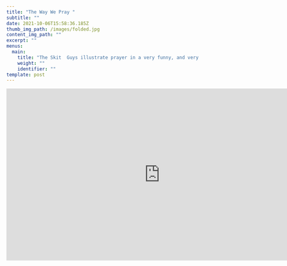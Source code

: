 ```yaml
---
title: "The Way We Pray "
subtitle: ""
date: 2021-10-06T15:58:36.185Z
thumb_img_path: /images/folded.jpg
content_img_path: ""
excerpt: ""
menus:
  main:
    title: "The Skit  Guys illustrate prayer in a very funny, and very real, way:"
    weight: ""
    identifier: ""
template: post
---
```

<iframe allowtransparency="true" title="Wistia video player" allowFullscreen frameborder="0" scrolling="no" class="wistia_embed" name="wistia_embed" src="https://fast.wistia.net/embed/iframe/4426de051d" width="800" height="450"></iframe>